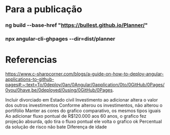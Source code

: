 # Para a publicação

### ng build --base-href "https://bullest.github.io/Planner/"
### npx angular-cli-ghpages --dir=dist/planner


# Referencias 
https://www.c-sharpcorner.com/blogs/a-guide-on-how-to-deploy-angular-applications-to-github-pages#:~:text=To/0deploy/0an/0Angular/0application/0to/0GitHub/0Pages/0you/0have,be/0deployed/0using/0GitHub/0Pages.


Incluir divorciado em Estado civil
Investimento ao adicionar altera o valor dos outros investimentos
Conforme alterou os investimentos, não alterou o portifólio
Manter as cores do grafico comparativo, os mesmos tipos iguais
Ao adicionar fluxo pontual de R$120.000 aos 60 anos, o grafico fez projeção absurda, qdo tira o fluxo pontual ele volta o grafico ok
Percentual da solução de risco não bate
Diferença de idade


